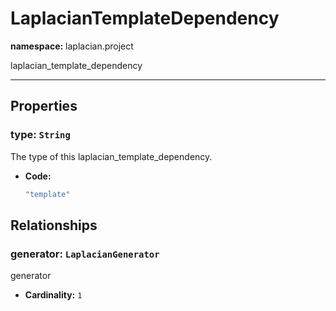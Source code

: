 # **LaplacianTemplateDependency**
**namespace:** laplacian.project

laplacian_template_dependency



---

## Properties

### type: `String`
The type of this laplacian_template_dependency.
- **Code:**
  ```kotlin
  "template"
  ```

## Relationships

### generator: `LaplacianGenerator`
generator
- **Cardinality:** `1`